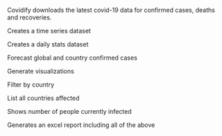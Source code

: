 Covidify downloads the latest covid-19 data for confirmed cases, deaths and recoveries.

Creates a time series dataset

Creates a daily stats dataset

Forecast global and country confirmed cases

Generate visualizations


Filter by country

List all countries affected

Shows number of people currently infected


Generates an excel report including all of the above

